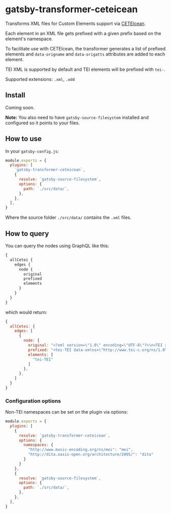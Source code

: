 # gatsby-transformer-ceteicean

Transforms XML files for Custom Elements support via [CETEIcean](https://github.com/teic/ceteicean).

Each element in an XML file gets prefixed with a given prefix based on the element's namespace.

To facilitate use with CETEIcean, the transformer generates a list of prefixed elements and `data-origname` and `data-origatts` attributes are added to each element.

TEI XML is supported by default and TEI elements will be prefixed with `tei-`.

Supported extensions: `.xml`, `.odd`

## Install

Coming soon.

**Note:** You also need to have `gatsby-source-filesystem` installed and configured so it points to your files.

## How to use

In your `gatsby-config.js`:

```js
module.exports = {
  plugins: [
    `gatsby-transformer-ceteicean`,
    {
      resolve: `gatsby-source-filesystem`,
      options: {
        path: `./src/data/`,
      },
    },
  ],
}
```

Where the source folder `./src/data/` contains the `.xml` files.

## How to query

You can query the nodes using GraphQL like this:

```graphql
{
  allCetei {
    edges {
      node {
        original
        prefixed
        elements
      }
    }
  }
}
```

which would return:

```js
{
  allCetei: {
    edges: [
      {
        node: {
          original: "<?xml version=\"1.0\" encoding=\"UTF-8\"?>\n<TEI xmlns=\"http://www.tei-c.org/ns/1.0\"/>",
          prefixed: "<tei-TEI data-xmlns=\"http://www.tei-c.org/ns/1.0\" data-origname=\"TEI\" data-origatts=\"xmlns\">",
          elements: [
            "tei-TEI"
          ]
        },
      },
    ]
  }
}

```

### Configuration options

Non-TEI namespaces can be set on the plugin via options:

```js
module.exports = {
  plugins: [
    {
      resolve: `gatsby-transformer-ceteicean`,
      options: {
        namespaces: {
          "http://www.music-encoding.org/ns/mei": "mei",
          "http://dita.​oasis-open.​org/​architecture/​2005/": "dita"
        }
      }
    },
    {
      resolve: `gatsby-source-filesystem`,
      options: {
        path: `./src/data/`,
      },
    },
  ],
}
```

